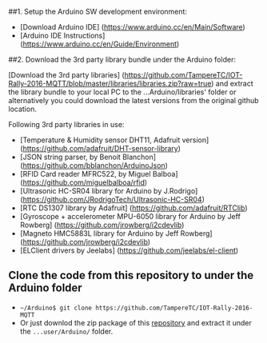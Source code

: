 ##1. Setup the Arduino SW development environment:  
- [Download Arduino IDE] (https://www.arduino.cc/en/Main/Software)    
- [Arduino IDE Instructions] (https://www.arduino.cc/en/Guide/Environment)     

##2. Download the 3rd party library bundle under the Arduino folder:

[Download the 3rd party libraries] (https://github.com/TampereTC/IOT-Rally-2016-MQTT/blob/master/libraries/libraries.zip?raw=true) and extract the library bundle to your local PC to the ...Arduino/libraries' folder or alternatively you could download the latest versions from the original github location. 

Following 3rd party libraries in use:   
- [Temperature & Humidity sensor DHT11, Adafruit version] (https://github.com/adafruit/DHT-sensor-library)     
- [JSON string parser, by Benoit Blanchon] (https://github.com/bblanchon/ArduinoJson)    
- [RFID Card reader MFRC522, by Miguel Balboa] (https://github.com/miguelbalboa/rfid)    
- [Ultrasonic HC-SR04 library for Arduino by J.Rodrigo] (https://github.com/JRodrigoTech/Ultrasonic-HC-SR04)    
- [RTC DS1307 library by Adafruit] (https://github.com/adafruit/RTClib)    
- [Gyroscope + accelerometer MPU-6050 library for Arduino by Jeff Rowberg] (https://github.com/jrowberg/i2cdevlib)
- [Magneto HMC5883L library for Arduino by Jeff Rowberg] (https://github.com/jrowberg/i2cdevlib)
- [ELClient drivers by Jeelabs] (https://github.com/jeelabs/el-client)    

## Clone the code from this repository to under the Arduino folder
- `~/Arduino$ git clone https://github.com/TampereTC/IOT-Rally-2016-MQTT`
- Or just downlod the zip package of this [repository](https://github.com/TampereTC/IOT-Rally-2016-MQTT/archive/master.zip) and extract it under the `...user/Arduino/` folder.


